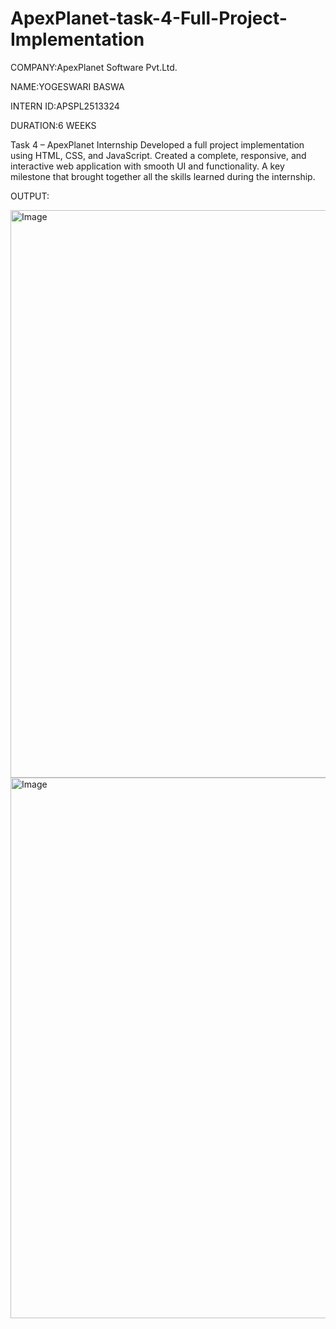 # ApexPlanet-task-4-Full-Project-Implementation

COMPANY:ApexPlanet Software Pvt.Ltd.

NAME:YOGESWARI BASWA

INTERN ID:APSPL2513324

DURATION:6 WEEKS

Task 4 – ApexPlanet Internship
Developed a full project implementation using HTML, CSS, and JavaScript.
Created a complete, responsive, and interactive web application with smooth UI and functionality.
A key milestone that brought together all the skills learned during the internship.

OUTPUT:

<img width="1499" height="908" alt="Image" src="https://github.com/user-attachments/assets/6a2b2141-668d-48a9-aedd-b982df6c4352" />

<img width="1419" height="865" alt="Image" src="https://github.com/user-attachments/assets/d5c2fa00-b95a-44a5-808c-f7efa4174838" />
